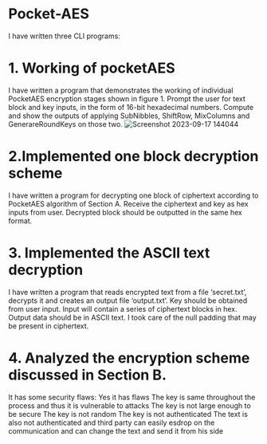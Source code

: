 # Pocket-AES
I have written three CLI programs:
# 1. Working of pocketAES
 I have written a program that demonstrates the working of individual PocketAES encryption stages
shown in figure 1. Prompt the user for text block and key inputs, in the form of 16-bit
hexadecimal numbers. Compute and show the outputs of applying SubNibbles, ShiftRow,
MixColumns and GenerareRoundKeys on those two. 
![Screenshot 2023-09-17 144044](https://github.com/maida12/Pocket-AES/assets/81500487/c5c3d79d-fe7b-4f71-bb0a-c72beb570a92)



# 2.Implemented one block decryption scheme 
 I have written a program for decrypting one block of ciphertext according to PocketAES algorithm of Section A. Receive the ciphertext and key as hex inputs from user. Decrypted block should be outputted in the same hex format.
# 3. Implemented the ASCII text decryption 
 I have written a program that
reads encrypted text from a file ‘secret.txt’, decrypts it and creates an output file ‘output.txt’.
Key should be obtained from user input. Input will contain a series of ciphertext blocks in
hex. Output data should be in ASCII text. I took care of the null
padding that may be present in ciphertext.
# 4. Analyzed the encryption scheme discussed in Section B. 
It has some security flaws:
Yes it has flaws 
 The key is same throughout the process and thus it is vulnerable to attacks
 The key is not large enough to be secure
 The key is not random
 The key is not authenticated
 The text is also not authenticated and third party can easily esdrop on the communication 
 and can change the text and send it from his side
